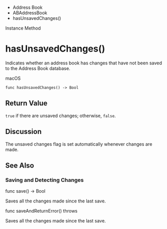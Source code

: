 

- Address Book
- ABAddressBook
-  hasUnsavedChanges() 

Instance Method

# hasUnsavedChanges()

Indicates whether an address book has changes that have not been saved to the Address Book database.

macOS

``` source
func hasUnsavedChanges() -> Bool
```

## Return Value

`true` if there are unsaved changes; otherwise, `false`.

## Discussion

The unsaved changes flag is set automatically whenever changes are made.

## See Also

### Saving and Detecting Changes

func save() -> Bool

Saves all the changes made since the last save.

func saveAndReturnError() throws

Saves all the changes made since the last save.

